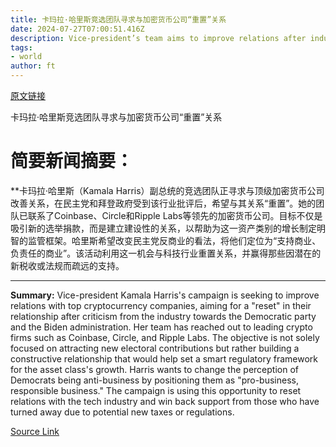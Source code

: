 ```yaml
---
title: 卡玛拉·哈里斯竞选团队寻求与加密货币公司“重置”关系
date: 2024-07-27T07:00:51.416Z
description: Vice-president’s team aims to improve relations after industry criticism of the Biden administration
tags: 
- world
author: ft
---
```


[原文链接](https://ft.com/content/1a4c5066-9cc0-4849-993b-06a28022ad66)

卡玛拉·哈里斯竞选团队寻求与加密货币公司“重置”关系

# 简要新闻摘要：

**卡玛拉·哈里斯（Kamala Harris）副总统的竞选团队正寻求与顶级加密货币公司改善关系，在民主党和拜登政府受到该行业批评后，希望与其关系“重置”。她的团队已联系了Coinbase、Circle和Ripple Labs等领先的加密货币公司。目标不仅是吸引新的选举捐款，而是建立建设性的关系，以帮助为这一资产类别的增长制定明智的监管框架。哈里斯希望改变民主党反商业的看法，将他们定位为“支持商业、负责任的商业”。该活动利用这一机会与科技行业重置关系，并赢得那些因潜在的新税收或法规而疏远的支持。

---

 **Summary:** 
Vice-president Kamala Harris's campaign is seeking to improve relations with top cryptocurrency companies, aiming for a "reset" in their relationship after criticism from the industry towards the Democratic party and the Biden administration. Her team has reached out to leading crypto firms such as Coinbase, Circle, and Ripple Labs. The objective is not solely focused on attracting new electoral contributions but rather building a constructive relationship that would help set a smart regulatory framework for the asset class's growth. Harris wants to change the perception of Democrats being anti-business by positioning them as "pro-business, responsible business." The campaign is using this opportunity to reset relations with the tech industry and win back support from those who have turned away due to potential new taxes or regulations.

[Source Link](https://ft.com/content/1a4c5066-9cc0-4849-993b-06a28022ad66)

